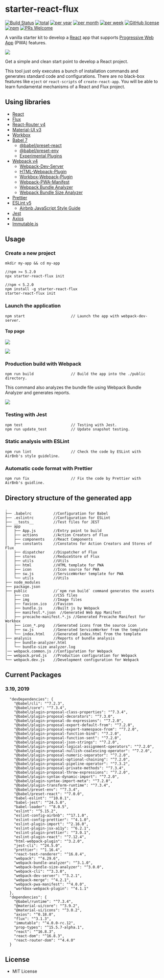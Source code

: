 # starter-react-flux

[![Build Status](https://travis-ci.org/SokichiFujita/starter-react-flux.svg?branch=master)](https://travis-ci.org/SokichiFujita/starter-react-flux)
[![total](https://img.shields.io/npm/dt/starter-react-flux.svg)](https://www.npmjs.com/package/starter-react-flux)
[![per year](https://img.shields.io/npm/dy/starter-react-flux.svg)](https://www.npmjs.com/package/starter-react-flux)
[![per month](https://img.shields.io/npm/dm/starter-react-flux.svg)](https://www.npmjs.com/package/starter-react-flux)
[![per week](https://img.shields.io/npm/dw/starter-react-flux.svg)](https://www.npmjs.com/package/starter-react-flux)
[![GitHub license](https://img.shields.io/badge/license-MIT-blue.svg)](https://github.com/SokichiFujita/starter-react-flux/blob/master/LICENSE)
[![npm](https://img.shields.io/npm/v/starter-react-flux.svg)](https://www.npmjs.com/package/starter-react-flux)
[![PRs Welcome](https://img.shields.io/badge/PRs-welcome-brightgreen.svg)](https://github.com/SokichiFujita/starter-react-flux/blob/master/README.md)

A vanilla starter kit to develop a [React](https://reactjs.org/) app that supports [Progressive Web App](https://developers.google.com/web/progressive-web-apps/) (PWA) features.

![](./images/app1.png)

Get a simple and clean start point to develop a React project.

This tool just only executes a bunch of installation commands and generates standard code and configurations. There are no black-box features like `eject` or `react-scripts` of `create-react-app`. You will be able to learn fundamental mechanisms of a React and Flux project.

## Using libraries

* [React](http://facebook.github.io/react/)
* [Flux](https://facebook.github.io/flux/)
* [React-Router v4](https://reacttraining.com/react-router/)
* [Material-UI v3](http://www.material-ui.com)
* [Workbox](https://developers.google.com/web/tools/workbox/)
* [Babel 7](https://babeljs.io)
  * [@babel/preset-react](http://babeljs.io/docs/plugins/preset-react/)
  * [@babel/preset-env](https://babeljs.io/docs/plugins/preset-env/)
  * [Experimental Plugins](https://babeljs.io/docs/en/plugins#experimental)
* [Webpack v4](https://webpack.js.org)
  * [Webpack-Dev-Server](https://webpack.github.io/docs/webpack-dev-server.html)
  * [HTML-Webpack-Plugin](https://github.com/jantimon/html-webpack-plugin)
  * [Workbox-Webpack-Plugin](https://developers.google.com/web/tools/workbox/modules/workbox-webpack-plugin)
  * [Webpack-PWA-Manifest](https://github.com/arthurbergmz/webpack-pwa-manifest)
  * [Webpack Bundle Analyzer](https://github.com/webpack-contrib/webpack-bundle-analyzer)
  * [Webpack Bundle Size Analyzer](https://github.com/robertknight/webpack-bundle-size-analyzer)
* [Prettier](https://prettier.io)
* [ESLint v5](http://eslint.org)
  * [Airbnb JavaScript Style Guide](https://github.com/airbnb/javascript)
* [Jest](https://facebook.github.io/jest/)
* [Axios](https://github.com/mzabriskie/axios)
* [Immutable.js](https://facebook.github.io/immutable-js/)

## Usage

### Create a new project

```
mkdir my-app && cd my-app

//npm >= 5.2.0
npx starter-react-flux init

//npm < 5.2.0
npm install -g starter-react-flux
starter-react-flux init
```

### Launch the application

```
npm start                     // Launch the app with webpack-dev-server.
```

#### Top page

![](./images/app1.png)

![](./images/app2.png)

### Production build with Webpack

```
npm run build                 // Build the app into the ./public directory.
```

This command also analyzes the bundle file using Webpack Bundle Analyzer and generates reports.

![](./images/webpack-bundle-analyzer.png)

### Testing with Jest

```
npm test                      // Testing with Jest.
npm run update_test           // Update snapshot testing.
```

### Static analysis with ESLint

```
npm run lint                  // Check the code by ESLint with AirBnb's style guideline.
```

### Automatic code format with Prettier

```
npm run fix                   // Fix the code by Prettier with AirBnb's guidline.
```

## Directory structure of the generated app

```
.
├── .babelrc          //Configuration for Babel
├── .eslintrc         //Configuration for ESLint
├── __tests__         //Test files for JEST
├── app
│   ├── App.js        //Entry point to build
│   ├── actions       //Action Creators of Flux
│   ├── components    //React Components
│   ├── constants     //Constatns for Action Creators and Stores of Flux
│   ├── dispatcher    //Dispatcher of Flux
│   ├── stores        //ReduceStore of Flux
│   ├── utils         //Utils
│   ├── html          //HTML template for PWA
│   ├── icon          //Icon source for PWA
│   ├── sw.js         //ServiceWorker template for PWA
│   └── utils         //Utils
├── node_modules
├── package.json
├── public            //`npm run build` command generates the assets
│   ├── css           //CSS files
│   ├── img           //Image files
│   ├── favicon.ico   //Favicon
│   ├── bundle.js     //Built js by Webpack
│   ├── manifest.*.json  //Generated Web App Manifest
│   ├── precache-manifest.*.js //Generated Precache Manifest for Workbox
│   ├── icon_*.png    //Generated icons from the source icon
│   ├── sw.js         //Generated ServiceWorker from the template
│   └── index.html    //Generated index.html from the template
├── analysis          //Reports of bundle analysis
│   ├── bundle-analyzer.html
│   └── bundle-size analyzer.log
│── webpack.common.js //Configuration for Webpack
│── webpack.prod.js   //Production configuration for Webpack
└── webpack.dev.js    //Development configuration for Webpack
```

## Current Packages

### 3.19, 2019

```
  "devDependencies": {
    "@babel/cli": "^7.2.3",
    "@babel/core": "^7.3.4",
    "@babel/plugin-proposal-class-properties": "^7.3.4",
    "@babel/plugin-proposal-decorators": "^7.3.0",
    "@babel/plugin-proposal-do-expressions": "^7.2.0",
    "@babel/plugin-proposal-export-default-from": "^7.2.0",
    "@babel/plugin-proposal-export-namespace-from": "^7.2.0",
    "@babel/plugin-proposal-function-bind": "^7.2.0",
    "@babel/plugin-proposal-function-sent": "^7.2.0",
    "@babel/plugin-proposal-json-strings": "^7.2.0",
    "@babel/plugin-proposal-logical-assignment-operators": "^7.2.0",
    "@babel/plugin-proposal-nullish-coalescing-operator": "^7.2.0",
    "@babel/plugin-proposal-numeric-separator": "^7.2.0",
    "@babel/plugin-proposal-optional-chaining": "^7.2.0",
    "@babel/plugin-proposal-pipeline-operator": "^7.3.2",
    "@babel/plugin-proposal-private-methods": "^7.3.4",
    "@babel/plugin-proposal-throw-expressions": "^7.2.0",
    "@babel/plugin-syntax-dynamic-import": "^7.2.0",
    "@babel/plugin-syntax-import-meta": "^7.2.0",
    "@babel/plugin-transform-runtime": "^7.3.4",
    "@babel/preset-env": "^7.3.4",
    "@babel/preset-react": "^7.0.0",
    "babel-eslint": "^10.0.1",
    "babel-jest": "^24.5.0",
    "babel-loader": "^8.0.5",
    "eslint": "^5.15.2",
    "eslint-config-airbnb": "^17.1.0",
    "eslint-config-prettier": "^4.1.0",
    "eslint-plugin-import": "^2.16.0",
    "eslint-plugin-jsx-a11y": "^6.2.1",
    "eslint-plugin-prettier": "^3.0.1",
    "eslint-plugin-react": "^7.12.4",
    "html-webpack-plugin": "^3.2.0",
    "jest-cli": "^24.5.0",
    "prettier": "^1.16.4",
    "react-test-renderer": "^16.8.4",
    "webpack": "^4.29.6",
    "webpack-bundle-analyzer": "^3.1.0",
    "webpack-bundle-size-analyzer": "^3.0.0",
    "webpack-cli": "^3.3.0",
    "webpack-dev-server": "^3.2.1",
    "webpack-merge": "^4.2.1",
    "webpack-pwa-manifest": "^4.0.0",
    "workbox-webpack-plugin": "^4.1.1"
  },
  "dependencies": {
    "@babel/runtime": "^7.3.4",
    "@material-ui/core": "^3.9.2",
    "@material-ui/icons": "^3.0.2",
    "axios": "^0.18.0",
    "flux": "^3.1.3",
    "immutable": "^4.0.0-rc.12",
    "prop-types": "^15.5.7-alpha.1",
    "react": "^16.8.3",
    "react-dom": "^16.8.3",
    "react-router-dom": "^4.4.0"
  }
```

## License

* MIT License
